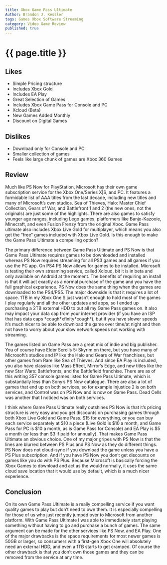 ```yaml
---
title: Xbox Game Pass Ultimate
Author: Brandon J. Kessler
tags: Games Xbox Software Streaming
category: Video Game Review
published: true
---
```


<h1>{{ page.title }}</h1>

## Likes

-   Simple Pricing structure
-   Includes Xbox Gold
-   Includes EA Play
-   Great Selection of Games
-   Includes Xbox Game Pass for Console and PC
-   Xcloud (Beta)
-   New Games Added Monthly
-   Discount on Digital Games

## Dislikes

-   Download only for Console and PC
-   Smaller collection of games
-   Feels like large chunk of games are Xbox 360 Games

## Review

Much like PS Now for PlayStation, Microsoft has their own game subscription service for the Xbox One/Series X\|S, and PC. It features a formidable list of AAA titles from the last decade, including new titles and many of Microsoft’s own studios. Sea of Thieves, Halo: Master Chief Collection, Gears of War, and Battlefront 1 and 2 (the new ones, not the originals) are just some of the highlights. There are also games to satisfy younger age ranges, including Lego games, platformers like Banjo-Kazooie, Minecraft, and even Fusion Frenzy from the original Xbox. Game Pass ultimate also includes Xbox Live Gold for multiplayer, which means you also get the “free” games included with Xbox Live Gold. Is this enough to make the Game Pass Ultimate a compelling option?
<!--more-->
The primary difference between Game Pass Ultimate and PS Now is that Game Pass Ultimate requires games to be downloaded and installed whereas PS Now requires streaming for all PS3 games and all games if you use the PC app. On PS4 PS Now allows for games to be installed. Microsoft is testing their own streaming service, called Xcloud, bit it is in beta and only available on Android at the moment. The benefits of requiring an install is that it will act exactly as a normal purchase of the game and you have the full graphical experience. PS Now does the same thing when the games are downloaded to the PS4/PS5. The major downside is that it requires a lot of space. 1TB in my Xbox One S just wasn’t enough to hold most of the games I play regularly and all the other updates and apps, so I ended up purchasing a 2TB external HDD to put all my Game Pass games on. It also may impact your data cap from your internet provider (if you have an ISP that has data caps \*cough\*xfinity\*cough\*), but if you have slower speeds it’s much nicer to be able to download the game over time/at night and then not have to worry about your slow network speeds not working with streaming.

The games listed on Game Pass are a great mix of indie and big publisher. You of course have Elder Scrolls 5: Skyrim on there, but you have many of Microsoft’s studios and IP like the Halo and Gears of War franchises, but other games from Rare like Sea of Thieves. And since EA Play is included, you also have classics like Mass Effect, Mirror’s Edge, and new titles like the new Star Wars: Battlefronts, and the Battlefield franchise. There are as of this writing 357 console games listed for Game Pass Ultimate, which is substantially less than Sony’s PS Now catalogue. There are also a lot of games that end up on both services, so for example Injustice 2 is on both services, and Control was on PS Now and is now on Game Pass. Dead Cells was another that I noticed was on both services.

I think where Game Pass Ultimate really outshines PS Now is that it’s pricing structure is very easy and you get discounts on purchasing games through both Xbox Live Gold and Game Pass. $15 for everything, or you can buy each service separately at $10 a piece (Live Gold is $10 a month, and Game Pass for PC is $10 a month, as is Game Pass for Console) and EA Play is $5 a month (or less than $3 if paid for annually). That makes Game Pass Ultimate an obvious choice. One of my major gripes with PS Now is that the lines are blurred between PS Plus and PS Now as they do different things. PS Now does not cloud-sync if you download the game unless you have a PS Plus subscription. And if you have PS Now you don’t get discounts on games like you do with PS Plus. Because Microsoft is basically forcing the Xbox Games to download and act as the would normally, it uses the same cloud save location that it would use by default, which is a much nicer experience.

## Conclusion

On its own Game Pass Ultimate is a really compelling service if you want quality games to play but don’t need to own them. It is especially compelling for those of us who just recently jumped over to Microsoft from another platform. With Game Pass Ultimate I was able to immediately start playing something without having to go and purchase a bunch of games. The same argument can be made for the other services like PS Now, and EA Play. One of the major drawbacks is the space requirements for most newer games is 50GB or larger, so consumers with a first-gen Xbox One will absolutely need an external HDD, and even a 1TB starts to get cramped. Of course the other drawback is that you don’t own those games and they can be removed from the service at any time.